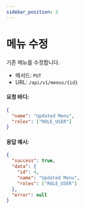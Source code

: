 ```yaml
---
sidebar_position: 3
---
```


# 메뉴 수정

기존 메뉴를 수정합니다.

- 메서드: `PUT`
- URL: `/api/v1/menus/{id}`

#### 요청 바디:
```json
{
  "name": "Updated Menu",
  "roles": ["ROLE_USER"]
}

```


#### 응답 예시:
```json
{
  "success": true,
  "data": {
    "id": 4,
    "name": "Updated Menu",
    "roles": ["ROLE_USER"]
  },
  "error": null
}
```
